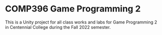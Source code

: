 # COMP396 Game Programming 2

This is a Unity project for all class works and labs for Game Programming 2 in Centennial College during the Fall 2022 semester.
